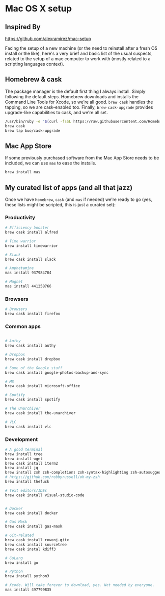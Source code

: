 # Mac OS X setup


## Inspired By
https://github.com/alexramirez/mac-setup

Facing the setup of a new machine (or the need to reinstall after a fresh OS install or the like), here's a very brief and basic list of the usual suspects, related to the setup of a mac computer to work with (mostly related to a scripting languages context).

## Homebrew & cask
The package manager is the default first thing I always install. Simply following the default steps. Homebrew downloads and installs the Command Line Tools for Xcode, so we're all good. `brew cask` handles the tapping, so we are cask-enabled too. Finally, `brew-cask-upgrade` provides upgrade-like capabilities to cask, and we're all set.
```bash
/usr/bin/ruby -e "$(curl -fsSL https://raw.githubusercontent.com/Homebrew/install/master/install)"
brew cask
brew tap buo/cask-upgrade
```
## Mac App Store
If some previously purchased software from the Mac App Store needs to be included, we can use `mas` to ease the installs.

```bash
brew install mas
```

## My curated list of apps (and all that jazz)
Once we have `homebrew`, `cask` (and `mas` if needed) we're ready to go (yes, these lists might be scripted, this is just a curated set):

### Productivity

```bash
# Efficiency booster
brew cask install alfred

# Time warrior
brew install timewarrior

# Slack
brew cask install slack

# Amphetamine
mas install 937984704

# Magnet
mas install 441258766
```
### Browsers

```bash
# Browsers
brew cask install firefox
```

### Common apps

```bash

# Authy
brew cask install authy

# Dropbox
brew cask install dropbox

# Some of the Google stuff
brew cask install google-photos-backup-and-sync

# MS
brew cask install microsoft-office

# Spotify
brew cask install spotify

# The Unarchiver
brew cask install the-unarchiver

# VLC
brew cask install vlc

```

### Development

```bash
# A good terminal
brew install tree
brew install wget
brew cask install iterm2
brew install jq
brew install zsh zsh-completions zsh-syntax-highlighting zsh-autosuggestions
# https://github.com/robbyrussell/oh-my-zsh
brew install thefuck

# Text editors/IDEs
brew cask install visual-studio-code


# Docker
brew cask install docker

# Gas Mask
brew cask install gas-mask

# Git-related
brew cask install rowanj-gitx
brew cask install sourcetree
brew cask instal kdiff3

# GoLang
brew install go

# Python
brew install python3

# Xcode. Will take forever to download, yes. Not needed by everyone.
mas install 497799835
```
